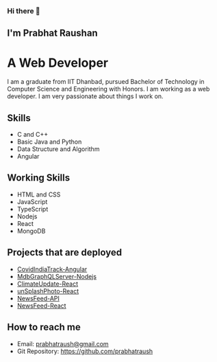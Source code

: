 ### Hi there 👋
## I'm Prabhat Raushan
# A Web Developer
I am a graduate from IIT Dhanbad, pursued Bachelor of Technology in Computer Science and Engineering with Honors. I am working as a web developer. I am very passionate about things I work on.

## Skills
- C and C++
- Basic Java and Python
- Data Structure and Algorithm
- Angular

## Working Skills 
- HTML and CSS
- JavaScript
- TypeScript
- Nodejs
- React
- MongoDB

## Projects that are deployed
- [CovidIndiaTrack-Angular](http://covidindiatrack.herokuapp.com/)
- [MdbGraphQLServer-Nodejs](https://mdbgqlserver.herokuapp.com/graphql)
- [ClimateUpdate-React](https://climateupdate.netlify.app)
- [unSplashPhoto-React](https://unsplash-photos-react.vercel.app)
- [NewsFeed-API](https://newsbulletin.herokuapp.com)
- [NewsFeed-React](https://newsfeed.vercel.app)

## How to reach me
- Email: prabhatraush@gmail.com
- Git Repository: https://github.com/prabhatraush





<!--
**prabhatraush/prabhatraush** is a ✨ _special_ ✨ repository because its `README.md` (this file) appears on your GitHub profile.

Here are some ideas to get you started:

- 🔭 I’m currently working on ...
- 🌱 I’m currently learning ...
- 👯 I’m looking to collaborate on ...
- 🤔 I’m looking for help with ...
- 💬 Ask me about ...
- 📫 How to reach me: ...
- 😄 Pronouns: ...
- ⚡ Fun fact: ...
-->

